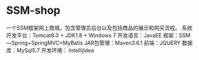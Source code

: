 # SSM-shop
一个SSM框架网上商城，包含管理员后台以及包括商品的展示和购买流程。
系统开发平台：Tomcat8.0 + JDK1.8 + Windows 7
开发语言：JavaEE
框架：SSM—Spring+SpringMVC+MyBatis
JAR包管理：Maven3.6.1
前端：JQUERY
数据库：MySql5.7
开发环境： IntellijIdea
